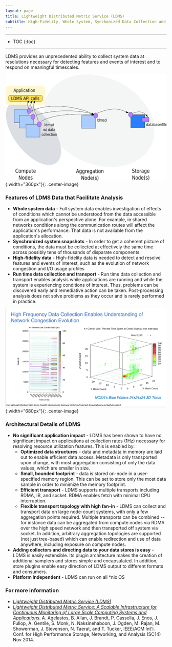 ```yaml
---
layout: page
title: Lightweight Distributed Metric Service (LDMS)
subtitle: High-Fidelity, Whole System, Synchonized Data Collection and Transport
---
```


------
* TOC 
{:toc} 
------

LDMS provides an unprecedented ability to collect system data at resolutions necessary for detecting features and events of interest and to respond on meaningful timescales. 

![Image of LDMS High Level](../resources/figs/ldms.png){:width="360px"}{: .center-image}

### Features of LDMS Data that Facilitate Analysis ###

* **Whole system data** - Full system data enables investigation of effects of conditions which cannot be understood from the data accessible from an application's perspective alone. For example, in shared networks conditions along the communication routes will affect the application's performance. That data is not available from the application's allocation.
* **Synchronized system snapshots** - In order to get a coherent picture of conditions, the data must be collected at effectively the same time across possibly tens of thousands of disparate components.
* **High-fidelity data** - High-fidelity data is needed to detect and resolve features and events of interest, such as the evolution of network congestion and I/O usage profiles
* **Run time data collection and transport** - Run time data collection and transport enables analysis while applications are running and while the system is experiencing conditions of interest. Thus, problems can be discovered early and remediative action can be taken. Post-processing analysis does not solve problems as they occur and is rarely performed in practice. 

![LDMS Network Congestion Data](../resources/figs/Cube.png){:width="680px"}{: .center-image}

### Architectural Details of LDMS ###
* **No significant application impact** - LDMS has been shown to have no significant impact on applications at collection rates (1Hz) necessary for resolving resource utilization features. This is enabled by:
  * **Optimized data structures** - data and metadata in memory are laid out to enable efficient data access. Metadata is only transported upon change, with most aggregation consisting of only the data values, which are smaller in size.
  * **Small, bounded footprint** - data is stored on-node in a user-specified memory region. This can be set to store only the most data sample in order to minimize the memory footprint.
  * **Efficient transport** - LDMS supports multiple transports including RDMA, IB, and socket. RDMA enables fetch with minimal CPU interruption. 
  * **Flexible transport topology with high fan-in** - LDMS can collect and transport data on large node-count systems, with only a few aggregation points required. Multiple transports can be combined -- for instance data can be aggregated from compute nodes via RDMA over the high speed network and then transported off system via socket. In addition, arbitrary aggregation topologies are supported (not just tree-based) which can enable redirection and use of data anywhere, including exposure on compute nodes.
* **Adding collectors and directing data to your data stores is easy** - 
LDMS is easily extensible. Its plugin architecture makes the creation of additional samplers and stores simple and encapsulated. In addition, store plugins enable easy direction of LDMS output to different formats and consumers.
* **Platform Independent** - LDMS can run on all *nix OS

### For more information ###
* *[Lightweight Distributed Metric Service (LDMS)](https://github.com/ovis-hpc/ovis)* 
* *[Lightweight Distributed Metric Service: A Scalable Infrastructure for Continuous Monitoring of Large Scale Computing Systems and Applications](https://ovis.ca.sandia.gov/index.php/Publications_and_presentations)*. A. Agelastos, B. Allan, J. Brandt, P. Cassella, J. Enos, J. Fullop, A. Gentile, S. Monk, N. Naksinehaboon, J. Ogden, M. Rajan, M. Showerman, J. Stevenson, N. Taerat, and T. Tucker, IEEE/ACM Int'l. Conf. for High Performance Storage, Networking, and Analysis (SC14) Nov 2014.

